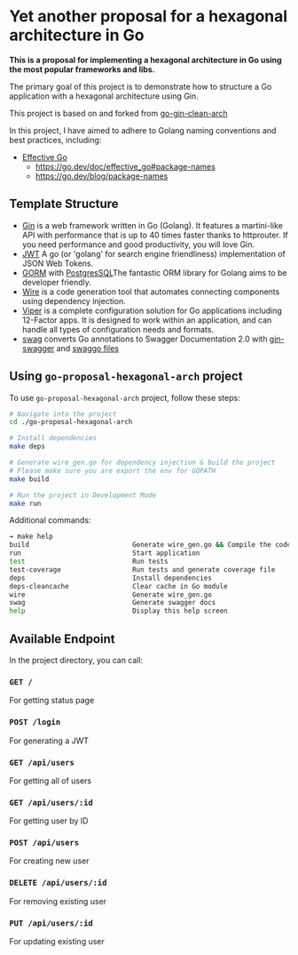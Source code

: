 # Yet another proposal for a hexagonal architecture in Go

**This is a proposal for implementing a hexagonal architecture in Go using the most popular frameworks and libs.**

The primary goal of this project is to demonstrate how to structure a Go application with a hexagonal architecture using Gin.

This project is based on and forked from [go-gin-clean-arch](https://github.com/thnkrn/go-gin-clean-arch)

In this project, I have aimed to adhere to Golang naming conventions and best practices, including:
- [Effective Go](https://golang.org/doc/effective_go.html)
  - https://go.dev/doc/effective_go#package-names
  - https://go.dev/blog/package-names

## Template Structure

- [Gin](github.com/gin-gonic/gin) is a web framework written in Go (Golang). It features a martini-like API with performance that is up to 40 times faster thanks to httprouter. If you need performance and good productivity, you will love Gin.
- [JWT](github.com/golang-jwt/jwt) A go (or 'golang' for search engine friendliness) implementation of JSON Web Tokens.
- [GORM](https://gorm.io/index.html) with [PostgresSQL](https://gorm.io/docs/connecting_to_the_database.html#PostgreSQL)The fantastic ORM library for Golang aims to be developer friendly.
- [Wire](https://github.com/google/wire) is a code generation tool that automates connecting components using dependency injection.
- [Viper](https://github.com/spf13/viper) is a complete configuration solution for Go applications including 12-Factor apps. It is designed to work within an application, and can handle all types of configuration needs and formats.
- [swag](https://github.com/swaggo/swag) converts Go annotations to Swagger Documentation 2.0 with [gin-swagger](https://github.com/swaggo/gin-swagger) and [swaggo files](github.com/swaggo/files)

## Using `go-proposal-hexagonal-arch` project

To use `go-proposal-hexagonal-arch` project, follow these steps:

```bash
# Navigate into the project
cd ./go-proposal-hexagonal-arch

# Install dependencies
make deps

# Generate wire_gen.go for dependency injection & build the project
# Please make sure you are export the env for GOPATH
make build

# Run the project in Development Mode
make run
```

Additional commands:

```bash
➔ make help
build                          Generate wire_gen.go && Compile the code, build Executable File
run                            Start application
test                           Run tests
test-coverage                  Run tests and generate coverage file
deps                           Install dependencies
deps-cleancache                Clear cache in Go module
wire                           Generate wire_gen.go
swag                           Generate swagger docs
help                           Display this help screen
```

## Available Endpoint

In the project directory, you can call:

### `GET /`

For getting status page

### `POST /login`

For generating a JWT

### `GET /api/users`

For getting all of users

### `GET /api/users/:id`

For getting user by ID

### `POST /api/users`

For creating new user

### `DELETE /api/users/:id`

For removing existing user

### `PUT /api/users/:id`

For updating existing user

